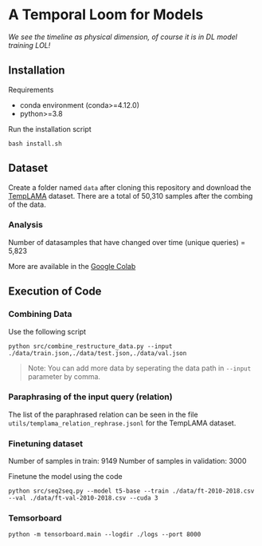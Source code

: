 # A Temporal Loom for Models
_We see the timeline as physical dimension, of course it is in DL model training LOL!_

## Installation
Requirements
- conda environment (conda>=4.12.0)
- python>=3.8

Run the installation script 
```term
bash install.sh
```

## Dataset
Create a folder named `data` after cloning this repository and download the [TempLAMA](https://github.com/google-research/language/tree/master/language/templama) dataset.
There are a total of 50,310 samples after the combing of the data. 

### Analysis
Number of datasamples that have changed over time (unique queries) = 5,823

More are available in the [Google Colab](https://colab.research.google.com/drive/1Rwz7tQKBNxo8l-gSoP8dX21rWBXLNeRn?usp=sharing)


## Execution of Code
### Combining Data

Use the following script
```term
python src/combine_restructure_data.py --input ./data/train.json,./data/test.json,./data/val.json
```
> Note: You can add more data by seperating the data path in `--input` parameter by comma.

### Paraphrasing of the input query (relation)
The list of the paraphrased relation can be seen in the file `utils/templama_relation_rephrase.jsonl` for the TempLAMA dataset.


### Finetuning dataset
Number of samples in train: 9149
Number of samples in validation: 3000

Finetune the model using the code
```term
python src/seq2seq.py --model t5-base --train ./data/ft-2010-2018.csv --val ./data/ft-val-2010-2018.csv --cuda 3
```


### Temsorboard
```term
python -m tensorboard.main --logdir ./logs --port 8000
```